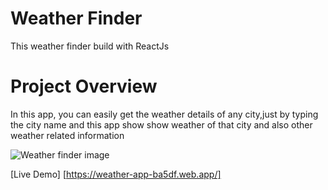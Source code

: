 # Weather Finder

This weather finder build with ReactJs

# Project Overview

In this app, you can easily get the weather details of any city,just by typing the city name and this app show show weather of that city and also other weather related information

![Weather finder image](https://i.postimg.cc/mZKS8Qp4/weather-Image.jpg)

[Live Demo] [https://weather-app-ba5df.web.app/]
